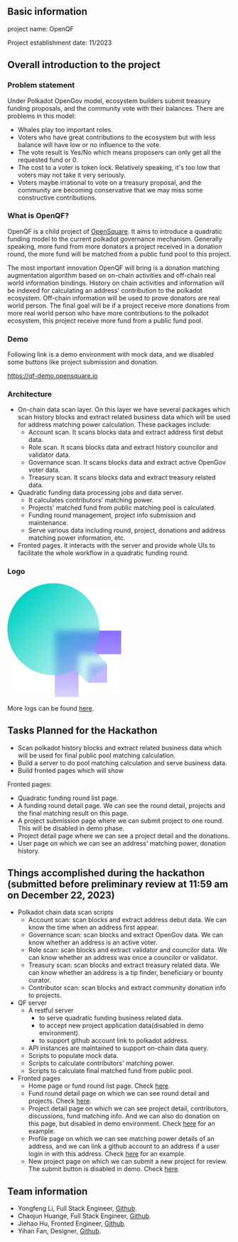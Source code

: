 ## Basic information

project name: OpenQF

Project establishment date: 11/2023

## Overall introduction to the project

### Problem statement

Under Polkadot OpenGov model, ecosystem builders submit treasury funding proposals, and the community vote with their
balances. There are problems in this model:

- Whales play too important roles.
- Voters who have great contributions to the ecosystem but with less balance will have low or no influence to the vote.
- The vote result is Yes/No which means proposers can only get all the requested fund or 0.
- The cost to a voter is token lock. Relatively speaking, it's too low that voters may not take it very seriously.
- Voters maybe irrational to vote on a treasury proposal, and the community are becoming conservative that we may miss
  some constructive contributions.

### What is OpenQF?

OpenQF is a child project of [OpenSquare](https://github.com/opensquare-network). It aims to introduce a quadratic
funding model to the current polkadot governance mechanism. Generally speaking, more fund from more donators a
project received in a donation round, the more fund will be matched from a public fund pool to this project.

The most important innovation OpenQF will bring is a donation matching augmentation algorithm based on on-chain
activities and off-chain real world information bindings. History on chain activities and information will be indexed
for calculating an address' contribution to the polkadot ecosystem. Off-chain information will be used to prove
donators are real world person. The final goal will be if a project receive more donations from more real world person
who have more contributions to the polkadot ecosystem, this project receive more fund from a public fund pool.

### Demo

Following link is a demo environment with mock data, and we disabled some buttons like project submission and donation.

https://qf-demo.opensquare.io

### Architecture

- On-chain data scan layer. On this layer we have several packages which scan history blocks and extract related
  business data which will be used for address matching power calculation. These packages include:
    - Account scan. It scans blocks data and extract address first debut data.
    - Role scan. It scans blocks data and extract history councilor and validator data.
    - Governance scan. It scans blocks data and extract active OpenGov voter data.
    - Treasury scan. It scans blocks data and extract treasury related data.
- Quadratic funding data processing jobs and data server.
    - It calculates contributors' matching power.
    - Projects' matched fund from public matching pool is calculated.
    - Funding round management, project info submission and maintenance.
    - Serve various data including round, project, donations and address matching power information, etc.
- Fronted pages. It interacts with the server and provide whole UIs to facilitate the whole workflow in a quadratic
  funding round.

### Logo

![Logo](./assets/logo-openqf-256.png)

More logs can be found [here](https://drive.google.com/drive/folders/1nA6PTJJYfnpvB8wu9cgQaHopMRM4bqQg?usp=drive_link).

## Tasks Planned for the Hackathon

- Scan polkadot history blocks and extract related business data which will be used for final public pool matching
  calculation.
- Build a server to do pool matching calculation and serve business data.
- Build fronted pages which will show

Fronted pages:

- Quadratic funding round list page.
- A funding round detail page. We can see the round detail, projects and the final matching result on this page.
- A project submission page where we can submit project to one round. This will be disabled in demo phase.
- Project detail page where we can see a project detail and the donations.
- User page on which we can see an address' matching power, donation history.

## Things accomplished during the hackathon (submitted before preliminary review at 11:59 am on December 22, 2023)

- Polkadot chain data scan scripts
    - Account scan: scan blocks and extract address debut data. We can know the time when an address first appear.
    - Governance scan: scan blocks and extract OpenGov data. We can know whether an address is an active voter.
    - Role scan: scan blocks and extract validator and councilor data. We can know whether an address was once a
      councilor or validator.
    - Treasury scan: scan blocks and extract treasury related data. We can know whether an address is a tip finder,
      beneficiary or bounty curator.
    - Contributor scan: scan blocks and extract community donation info to projects.
- QF server
    - A restful server
        - to serve quadratic funding business related data.
        - to accept new project application data(disabled in demo environment).
        - to support github account link to polkadot address.
    - API instances are maintained to support on-chain data query.
    - Scripts to populate mock data.
    - Scripts to calculate contributors' matching power.
    - Scripts to calculate final matched fund from public pool.
- Fronted pages
    - Home page or fund round list page. Check [here](https://qf-demo.opensquare.io/).
    - Fund round detail page on which we can see round detail and projects.
      Check [here](https://qf-demo.opensquare.io/rounds/1).
    - Project detail page on which we can see project detail, contributors, discussions, fund matching info. And we can
      also do donation on this page, but disabled in demo environment.
      Check [here](https://qf-demo.opensquare.io/rounds/1/projects/5) for an example.
    - Profile page on which we can see matching power details of an address, and we can link a github account to an
      address if a user login in with this address.
      Check [here](https://qf-demo.opensquare.io/users/12sNU8BXivMj1xQmcd4T39ugCyHjmhir8jkPqfAw5ZDESrx4) for an example.
    - New project page on which we can submit a new project for review. The submit button is disabled in demo.
      Check [here](https://qf-demo.opensquare.io/apply).

## Team information

- Yongfeng Li, Full Stack Engineer, [Github](https://github.com/wliyongfeng).
- Chaojun Huange, Full Stack Engineer, [Github](https://github.com/hyifeng).
- Jiehao Hu, Fronted Engineer, [Github](https://github.com/2nthony).
- Yihan Fan, Designer, [Github](https://github.com/Popoulosss).
